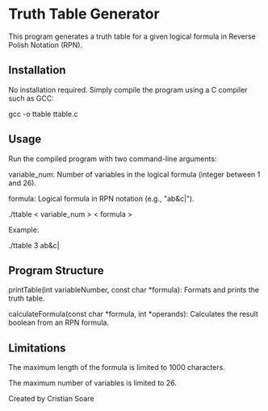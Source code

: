 # Truth Table Generator

This program generates a truth table for a given logical formula in Reverse Polish Notation (RPN).

## Installation

No installation required. Simply compile the program using a C compiler such as GCC:

gcc -o ttable ttable.c

## Usage
Run the compiled program with two command-line arguments:

variable_num: Number of variables in the logical formula (integer between 1 and 26).

formula: Logical formula in RPN notation (e.g., "ab&c|").

./ttable < variable_num > < formula >

Example:

./ttable 3 ab&c|

## Program Structure
printTable(int variableNumber, const char *formula): Formats and prints the truth table.

calculateFormula(const char *formula, int *operands): Calculates the result boolean from an RPN formula.

## Limitations
The maximum length of the formula is limited to 1000 characters.

The maximum number of variables is limited to 26.

Created by Cristian Soare
